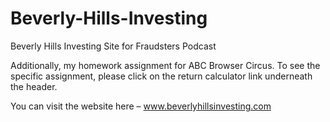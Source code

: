 # Beverly-Hills-Investing
 Beverly Hills Investing Site for Fraudsters Podcast
 
 Additionally, my homework assignment for ABC Browser Circus. To see the specific assignment, please click on the return calculator link underneath the header.
 
 You can visit the website here – www.beverlyhillsinvesting.com
